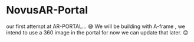 # NovusAR-Portal
our first attempt at AR-PORTAL... 😅 We will be building with A-frame , we intend to use a 360 image in the portal for now we can update that later. 😊
